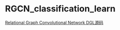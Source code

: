 # RGCN_classification_learn

[Relational Graph Convolutional Network DGL源码](https://docs.dgl.ai/tutorials/models/1_gnn/4_rgcn.html?highlight=rgcn)

